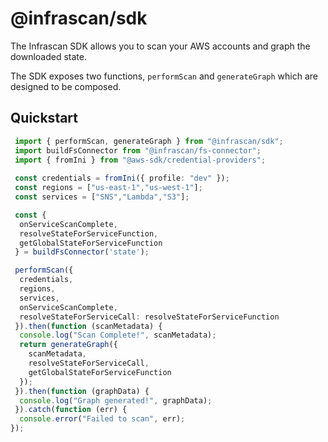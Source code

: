 # @infrascan/sdk

The Infrascan SDK allows you to scan your AWS accounts and graph the downloaded state.

The SDK exposes two functions, `performScan` and `generateGraph` which are designed to be composed.

## Quickstart
```ts
 import { performScan, generateGraph } from "@infrascan/sdk";
 import buildFsConnector from "@infrascan/fs-connector";
 import { fromIni } from "@aws-sdk/credential-providers";
 
 const credentials = fromIni({ profile: "dev" });
 const regions = ["us-east-1","us-west-1"];
 const services = ["SNS","Lambda","S3"];

 const {
  onServiceScanComplete,
  resolveStateForServiceFunction,
  getGlobalStateForServiceFunction
 } = buildFsConnector('state');

 performScan({
  credentials,
  regions,
  services,
  onServiceScanComplete,
  resolveStateForServiceCall: resolveStateForServiceFunction
 }).then(function (scanMetadata) {
  console.log("Scan Complete!", scanMetadata);
  return generateGraph({
    scanMetadata,
    resolveStateForServiceCall,
    getGlobalStateForServiceFunction
  });
 }).then(function (graphData) {
  console.log("Graph generated!", graphData);
 }).catch(function (err) {
  console.error("Failed to scan", err);
});
```